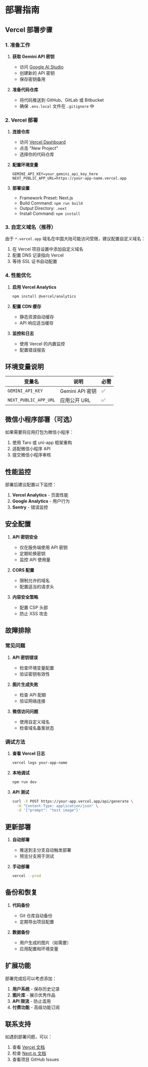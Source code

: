 # 部署指南

## Vercel 部署步骤

### 1. 准备工作

1. **获取 Gemini API 密钥**
   - 访问 [Google AI Studio](https://aistudio.google.com/)
   - 创建新的 API 密钥
   - 保存密钥备用

2. **准备代码仓库**
   - 将代码推送到 GitHub、GitLab 或 Bitbucket
   - 确保 `.env.local` 文件在 `.gitignore` 中

### 2. Vercel 部署

1. **连接仓库**
   - 访问 [Vercel Dashboard](https://vercel.com/dashboard)
   - 点击 "New Project"
   - 选择你的代码仓库

2. **配置环境变量**
   ```
   GEMINI_API_KEY=your_gemini_api_key_here
   NEXT_PUBLIC_APP_URL=https://your-app-name.vercel.app
   ```

3. **部署设置**
   - Framework Preset: Next.js
   - Build Command: `npm run build`
   - Output Directory: `.next`
   - Install Command: `npm install`

### 3. 自定义域名（推荐）

由于 `*.vercel.app` 域名在中国大陆可能访问受限，建议配置自定义域名：

1. 在 Vercel 项目设置中添加自定义域名
2. 配置 DNS 记录指向 Vercel
3. 等待 SSL 证书自动配置

### 4. 性能优化

1. **启用 Vercel Analytics**
   ```bash
   npm install @vercel/analytics
   ```

2. **配置 CDN 缓存**
   - 静态资源自动缓存
   - API 响应适当缓存

3. **监控和日志**
   - 使用 Vercel 的内置监控
   - 配置错误报告

## 环境变量说明

| 变量名 | 说明 | 必需 |
|--------|------|------|
| `GEMINI_API_KEY` | Gemini API 密钥 | ✅ |
| `NEXT_PUBLIC_APP_URL` | 应用公开 URL | ✅ |

## 微信小程序部署（可选）

如果需要将应用打包为微信小程序：

1. 使用 Taro 或 uni-app 框架重构
2. 适配微信小程序 API
3. 提交微信小程序审核

## 性能监控

部署后建议配置以下监控：

1. **Vercel Analytics** - 页面性能
2. **Google Analytics** - 用户行为
3. **Sentry** - 错误监控

## 安全配置

1. **API 密钥安全**
   - 仅在服务端使用 API 密钥
   - 定期轮换密钥
   - 监控 API 使用量

2. **CORS 配置**
   - 限制允许的域名
   - 配置适当的请求头

3. **内容安全策略**
   - 配置 CSP 头部
   - 防止 XSS 攻击

## 故障排除

### 常见问题

1. **API 密钥错误**
   - 检查环境变量配置
   - 验证密钥有效性

2. **图片生成失败**
   - 检查 API 配额
   - 验证网络连接

3. **微信访问问题**
   - 使用自定义域名
   - 检查域名备案状态

### 调试方法

1. **查看 Vercel 日志**
   ```bash
   vercel logs your-app-name
   ```

2. **本地调试**
   ```bash
   npm run dev
   ```

3. **API 测试**
   ```bash
   curl -X POST https://your-app.vercel.app/api/generate \
     -H "Content-Type: application/json" \
     -d '{"prompt": "test image"}'
   ```

## 更新部署

1. **自动部署**
   - 推送到主分支自动触发部署
   - 预览分支用于测试

2. **手动部署**
   ```bash
   vercel --prod
   ```

## 备份和恢复

1. **代码备份**
   - Git 仓库自动备份
   - 定期导出项目配置

2. **数据备份**
   - 用户生成的图片（如需要）
   - 应用配置和环境变量

## 扩展功能

部署完成后可以考虑添加：

1. **用户系统** - 保存历史记录
2. **图片库** - 展示优秀作品
3. **API 限流** - 防止滥用
4. **付费功能** - 高级功能订阅

## 联系支持

如遇到部署问题，可以：

1. 查看 [Vercel 文档](https://vercel.com/docs)
2. 检查 [Next.js 文档](https://nextjs.org/docs)
3. 查看项目 GitHub Issues
